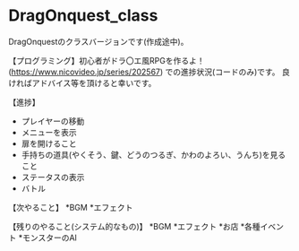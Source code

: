 # DragOnquest_class
DragOnquestのクラスバージョンです(作成途中)。

【プログラミング】初心者がドラ〇エ風RPGを作るよ！(https://www.nicovideo.jp/series/202567) での進捗状況(コードのみ)です。 良ければアドバイス等を頂けると幸いです。


【進捗】  
* プレイヤーの移動  
* メニューを表示  
* 扉を開けること  
* 手持ちの道具(やくそう、鍵、どうのつるぎ、かわのよろい、うんち)を見ること  
* ステータスの表示  
* バトル  

【次やること】
*BGM
*エフェクト

【残りのやること(システム的なもの)】
*BGM
*エフェクト
*お店
*各種イベント
*モンスターのAI


